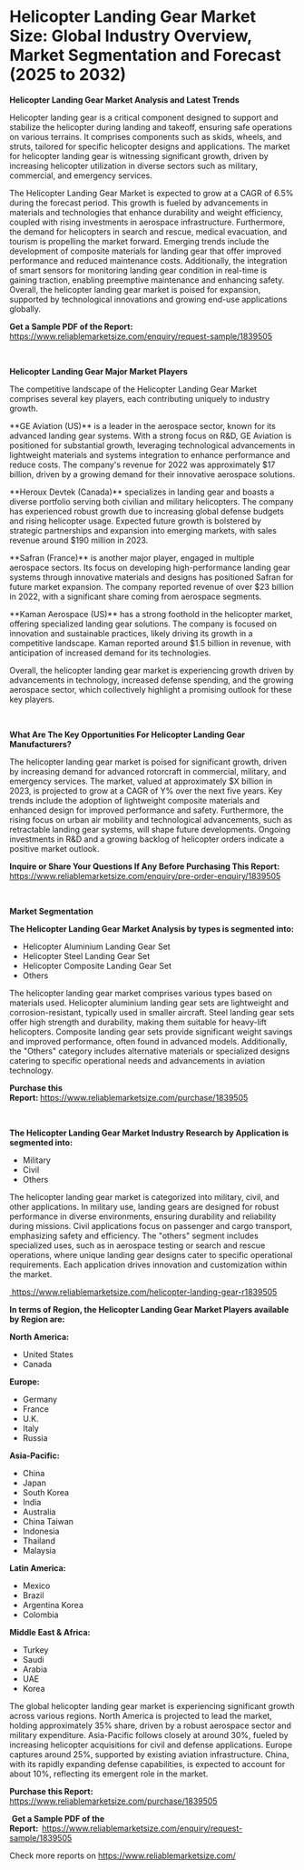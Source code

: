 <p><h1>Helicopter Landing Gear Market Size: Global Industry Overview, Market Segmentation and Forecast (2025 to 2032)</h1></p><p><strong>Helicopter Landing Gear Market Analysis and Latest Trends</strong></p>
<p><p>Helicopter landing gear is a critical component designed to support and stabilize the helicopter during landing and takeoff, ensuring safe operations on various terrains. It comprises components such as skids, wheels, and struts, tailored for specific helicopter designs and applications. The market for helicopter landing gear is witnessing significant growth, driven by increasing helicopter utilization in diverse sectors such as military, commercial, and emergency services.</p><p>The Helicopter Landing Gear Market is expected to grow at a CAGR of 6.5% during the forecast period. This growth is fueled by advancements in materials and technologies that enhance durability and weight efficiency, coupled with rising investments in aerospace infrastructure. Furthermore, the demand for helicopters in search and rescue, medical evacuation, and tourism is propelling the market forward. Emerging trends include the development of composite materials for landing gear that offer improved performance and reduced maintenance costs. Additionally, the integration of smart sensors for monitoring landing gear condition in real-time is gaining traction, enabling preemptive maintenance and enhancing safety. Overall, the helicopter landing gear market is poised for expansion, supported by technological innovations and growing end-use applications globally.</p></p>
<p><strong>Get a Sample PDF of the Report:&nbsp;</strong> <a href="https://www.reliablemarketsize.com/enquiry/request-sample/1839505?utm_campaign=3166&utm_medium=2&utm_source=Github&utm_content=ia&utm_term=30032025&utm_id=helicopter-landing-gear">https://www.reliablemarketsize.com/enquiry/request-sample/1839505</a></p>
<p>&nbsp;</p>
<p><strong>Helicopter Landing Gear Major Market Players</strong></p>
<p><p>The competitive landscape of the Helicopter Landing Gear Market comprises several key players, each contributing uniquely to industry growth. </p><p>**GE Aviation (US)** is a leader in the aerospace sector, known for its advanced landing gear systems. With a strong focus on R&D, GE Aviation is positioned for substantial growth, leveraging technological advancements in lightweight materials and systems integration to enhance performance and reduce costs. The company's revenue for 2022 was approximately $17 billion, driven by a growing demand for their innovative aerospace solutions.</p><p>**Heroux Devtek (Canada)** specializes in landing gear and boasts a diverse portfolio serving both civilian and military helicopters. The company has experienced robust growth due to increasing global defense budgets and rising helicopter usage. Expected future growth is bolstered by strategic partnerships and expansion into emerging markets, with sales revenue around $190 million in 2023.</p><p>**Safran (France)** is another major player, engaged in multiple aerospace sectors. Its focus on developing high-performance landing gear systems through innovative materials and designs has positioned Safran for future market expansion. The company reported revenue of over $23 billion in 2022, with a significant share coming from aerospace segments.</p><p>**Kaman Aerospace (US)** has a strong foothold in the helicopter market, offering specialized landing gear solutions. The company is focused on innovation and sustainable practices, likely driving its growth in a competitive landscape. Kaman reported around $1.5 billion in revenue, with anticipation of increased demand for its technologies.</p><p>Overall, the helicopter landing gear market is experiencing growth driven by advancements in technology, increased defense spending, and the growing aerospace sector, which collectively highlight a promising outlook for these key players.</p></p>
<p>&nbsp;</p>
<p><strong>What Are The Key Opportunities For Helicopter Landing Gear Manufacturers?</strong></p>
<p><p>The helicopter landing gear market is poised for significant growth, driven by increasing demand for advanced rotorcraft in commercial, military, and emergency services. The market, valued at approximately $X billion in 2023, is projected to grow at a CAGR of Y% over the next five years. Key trends include the adoption of lightweight composite materials and enhanced design for improved performance and safety. Furthermore, the rising focus on urban air mobility and technological advancements, such as retractable landing gear systems, will shape future developments. Ongoing investments in R&D and a growing backlog of helicopter orders indicate a positive market outlook.</p></p>
<p><strong>Inquire or Share Your Questions If Any Before Purchasing This Report:</strong> <a href="https://www.reliablemarketsize.com/enquiry/pre-order-enquiry/1839505?utm_campaign=3166&utm_medium=2&utm_source=Github&utm_content=ia&utm_term=30032025&utm_id=helicopter-landing-gear">https://www.reliablemarketsize.com/enquiry/pre-order-enquiry/1839505</a></p>
<p>&nbsp;</p>
<p><strong>Market Segmentation</strong></p>
<p><strong>The Helicopter Landing Gear Market Analysis by types is segmented into:</strong></p>
<p><ul><li>Helicopter Aluminium Landing Gear Set</li><li>Helicopter Steel Landing Gear Set</li><li>Helicopter Composite Landing Gear Set</li><li>Others</li></ul></p>
<p><p>The helicopter landing gear market comprises various types based on materials used. Helicopter aluminium landing gear sets are lightweight and corrosion-resistant, typically used in smaller aircraft. Steel landing gear sets offer high strength and durability, making them suitable for heavy-lift helicopters. Composite landing gear sets provide significant weight savings and improved performance, often found in advanced models. Additionally, the "Others" category includes alternative materials or specialized designs catering to specific operational needs and advancements in aviation technology.</p></p>
<p><strong>Purchase this Report:&nbsp;</strong><a href="https://www.reliablemarketsize.com/purchase/1839505?utm_campaign=3166&utm_medium=2&utm_source=Github&utm_content=ia&utm_term=30032025&utm_id=helicopter-landing-gear">https://www.reliablemarketsize.com/purchase/1839505</a></p>
<p>&nbsp;</p>
<p><strong>The Helicopter Landing Gear Market Industry Research by Application is segmented into:</strong></p>
<p><ul><li>Military</li><li>Civil</li><li>Others</li></ul></p>
<p><p>The helicopter landing gear market is categorized into military, civil, and other applications. In military use, landing gears are designed for robust performance in diverse environments, ensuring durability and reliability during missions. Civil applications focus on passenger and cargo transport, emphasizing safety and efficiency. The "others" segment includes specialized uses, such as in aerospace testing or search and rescue operations, where unique landing gear designs cater to specific operational requirements. Each application drives innovation and customization within the market.</p></p>
<p><a href="https://www.reliablemarketsize.com/helicopter-landing-gear-r1839505?utm_campaign=3166&utm_medium=2&utm_source=Github&utm_content=ia&utm_term=30032025&utm_id=helicopter-landing-gear">&nbsp;https://www.reliablemarketsize.com/helicopter-landing-gear-r1839505</a></p>
<p><strong>In terms of Region, the Helicopter Landing Gear Market Players available by Region are:</strong></p>
<p>
    <p> <strong> North America: </strong>
        <ul>
            <li>United States</li>
            <li>Canada</li>
        </ul>
        </p> 
    <p> <strong> Europe: </strong>
        <ul>
            <li>Germany</li>
            <li>France</li>
            <li>U.K.</li>
            <li>Italy</li>
            <li>Russia</li>
        </ul>
        </p> 
    <p> <strong> Asia-Pacific: </strong>
        <ul>
            <li>China</li>
            <li>Japan</li>
            <li>South Korea</li>
            <li>India</li>
            <li>Australia</li>
            <li>China Taiwan</li>
            <li>Indonesia</li>
            <li>Thailand</li>
            <li>Malaysia</li>
        </ul>
        </p> 
    <p> <strong> Latin America: </strong>
        <ul>
            <li>Mexico</li>
            <li>Brazil</li>
            <li>Argentina Korea</li>
            <li>Colombia</li>
        </ul>
        </p> 
    <p> <strong> Middle East & Africa: </strong>
        <ul>
            <li>Turkey</li>
            <li>Saudi</li>
            <li>Arabia</li>
            <li>UAE</li>
            <li>Korea</li>
        </ul>
    </p>
    </p>
<p><p>The global helicopter landing gear market is experiencing significant growth across various regions. North America is projected to lead the market, holding approximately 35% share, driven by a robust aerospace sector and military expenditure. Asia-Pacific follows closely at around 30%, fueled by increasing helicopter acquisitions for civil and defense applications. Europe captures around 25%, supported by existing aviation infrastructure. China, with its rapidly expanding defense capabilities, is expected to account for about 10%, reflecting its emergent role in the market.</p></p>
<p><strong>Purchase this Report: </strong><a href="https://www.reliablemarketsize.com/purchase/1839505?utm_campaign=3166&utm_medium=2&utm_source=Github&utm_content=ia&utm_term=30032025&utm_id=helicopter-landing-gear">https://www.reliablemarketsize.com/purchase/1839505</a></p>
<p>&nbsp;<strong>Get a Sample PDF of the Report:&nbsp;&nbsp;</strong><a href="https://www.reliablemarketsize.com/enquiry/request-sample/1839505?utm_campaign=3166&utm_medium=2&utm_source=Github&utm_content=ia&utm_term=30032025&utm_id=helicopter-landing-gear">https://www.reliablemarketsize.com/enquiry/request-sample/1839505</a></p>
<p><strong></strong></p>
<p>Check more reports on <a href="https://www.reliablemarketsize.com/?utm_campaign=3166&utm_medium=2&utm_source=Github&utm_content=ia&utm_term=30032025&utm_id=helicopter-landing-gear">https://www.reliablemarketsize.com/</a></p>
